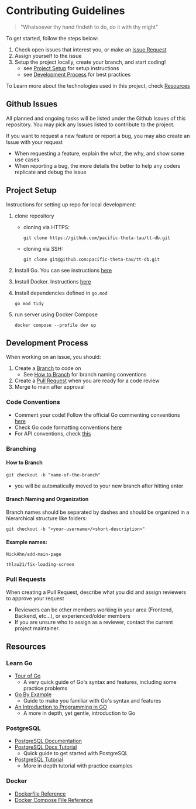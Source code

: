 # Contributing Guidelines
> "Whatsoever thy hand findeth to do, do it with thy might"

To get started, follow the steps below:

1. Check open issues that interest you, or make an [Issue Request](#github-issues)
2. Assign yourself to the issue
3. Setup the project locally, create your branch, and start coding!
    * see [Project Setup](#project-setup) for setup instructions
    * see [Development Process](#development-process) for best practices 

To Learn more about the technologies used in this project, check [Resources](#resources)

## Github Issues
All planned and ongoing tasks will be listed under the Github Issues of this repository. You may pick any Issues listed to contribute to the project.

If you want to request a new feature or report a bug, you may also create an Issue with your request
* When requesting a feature, explain the what, the why, and show some use cases
* When reporting a bug, the more details the better to help any coders replicate and debug the issue

## Project Setup
Instructions for setting up repo for local development:
1. clone repository
    - cloning via HTTPS:
        ```
        git clone https://github.com/pacific-theta-tau/tt-db.git
        ```

    - cloning via SSH:
        ```
        git clone git@github.com:pacific-theta-tau/tt-db.git
        ```

2. Install Go. You can see instructions [here](https://go.dev/doc/install)

3. Install Docker. Instructions [here](https://docs.docker.com/engine/install/)

3. Install dependencies defined in `go.mod`
    ```
    go mod tidy
    ```
5. run server using Docker Compose
    ```
    docker compose --profile dev up
    ```

## Development Process
When working on an issue, you should:

1. Create a [Branch](#how-to-branch) to code on
    * See [How to Branch](#how-to-branch) for branch naming conventions
2. Create a [Pull Request](#pull-requests) when you are ready for a code review
3. Merge to main after approval

### Code Conventions
* Comment your code! Follow the official Go commenting conventions [here](https://go.dev/blog/godoc)
* Check Go code formatting conventions [here](https://go.dev/doc/effective_go)
* For API conventions, check [this](https://learn.microsoft.com/en-us/azure/architecture/best-practices/api-design)

### Branching 
#### How to Branch
`git checkout -b "name-of-the-branch"`
- you will be automatically moved to your new branch after hitting enter

#### **Branch Naming and Organization**
Branch names should be separated by dashes and should be organized in a hierarchical structure like folders:

```git checkout -b "<your-username>/<short-description>"```

#### **Example names:**

`NickAhn/add-main-page`

`thlau21/fix-loading-screen`

### Pull Requests
When creating a Pull Request, describe what you did and assign reviewers to approve your request
* Reviewers can be other members working in your area (Frontend, Backend, etc...), or experienced/older members
* If you are unsure who to assign as a reviewer, contact the current project maintainer.

## Resources
### Learn Go
* [Tour of Go](https://go.dev/tour/welcome/1)
    * A very quick guide of Go's syntax and features, including some practice problems
* [Go By Example](https://gobyexample.com/)
    * Guide to make you familiar with Go's syntax and features
* [An Introduction to Programming in GO](https://www.golang-book.com/books/intro)
    * A more in depth, yet gentle, introduction to Go

### PostgreSQL
* [PostgreSQL Documentation](https://www.postgresql.org/docs/)
* [PostgreSQL Docs Tutorial](https://www.postgresql.org/docs/current/tutorial-start.html)
    * Quick guide to get started with PostgreSQL
* [PostgreSQL Tutorial](https://www.postgresqltutorial.com/)
    * More in depth tutorial with practice examples

### Docker
* [Dockerfile Reference](https://docs.docker.com/reference/dockerfile/)
* [Docker Compose File Reference](https://docs.docker.com/compose/compose-file/compose-file-v3/)